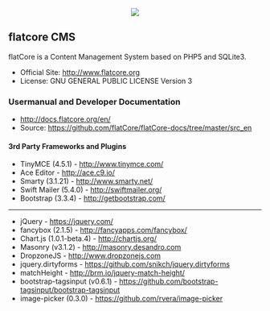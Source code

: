 <p align="center">
<img src="http://www.flatcore.org/content/images/icon-flatcore-128.png">
</p>

## flatcore CMS

flatCore is a Content Management System based on PHP5 and SQLite3.

* Official Site: http://www.flatcore.org
* License: GNU GENERAL PUBLIC LICENSE Version 3

### Usermanual and Developer Documentation
* http://docs.flatcore.org/en/
* Source: https://github.com/flatCore/flatCore-docs/tree/master/src_en

#### 3rd Party Frameworks and Plugins

+ TinyMCE (4.5.1) - http://www.tinymce.com/
+ Ace Editor - http://ace.c9.io/
+ Smarty (3.1.21) - http://www.smarty.net/
+ Swift Mailer (5.4.0) - http://swiftmailer.org/
+ Bootstrap (3.3.4) - http://getbootstrap.com/

___

+ jQuery - https://jquery.com/
+ fancybox (2.1.5) - http://fancyapps.com/fancybox/
+ Chart.js (1.0.1-beta.4) - http://chartjs.org/
+ Masonry (v3.1.2) - http://masonry.desandro.com
+ DropzoneJS - http://www.dropzonejs.com
+ jquery.dirtyforms - https://github.com/snikch/jquery.dirtyforms
+ matchHeight - http://brm.io/jquery-match-height/
+ bootstrap-tagsinput (v0.6.1) - https://github.com/bootstrap-tagsinput/bootstrap-tagsinput
+ image-picker (0.3.0) - https://github.com/rvera/image-picker